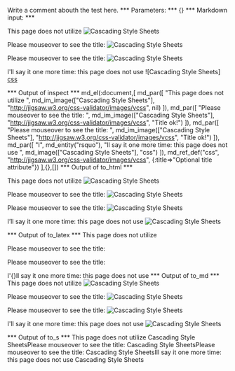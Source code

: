 Write a comment abouth the test here.
*** Parameters: ***
{}
*** Markdown input: ***

This page does not utilize ![Cascading Style Sheets](http://jigsaw.w3.org/css-validator/images/vcss)


Please mouseover to see the title: ![Cascading Style Sheets](http://jigsaw.w3.org/css-validator/images/vcss "Title ok!")

Please mouseover to see the title: ![Cascading Style Sheets](http://jigsaw.w3.org/css-validator/images/vcss 'Title ok!')


I'll say it one more time: this page does not use ![Cascading Style Sheets] [css]

[css]: http://jigsaw.w3.org/css-validator/images/vcss "Optional title attribute"

*** Output of inspect ***
md_el(:document,[
	md_par([
		"This page does not utilize ",
		md_im_image(["Cascading Style Sheets"], "http://jigsaw.w3.org/css-validator/images/vcss", nil)
	]),
	md_par([
		"Please mouseover to see the title: ",
		md_im_image(["Cascading Style Sheets"], "http://jigsaw.w3.org/css-validator/images/vcss", "Title ok!")
	]),
	md_par([
		"Please mouseover to see the title: ",
		md_im_image(["Cascading Style Sheets"], "http://jigsaw.w3.org/css-validator/images/vcss", "Title ok!")
	]),
	md_par([
		"I",
		md_entity("rsquo"),
		"ll say it one more time: this page does not use ",
		md_image(["Cascading Style Sheets"], "css")
	]),
	md_ref_def("css", "http://jigsaw.w3.org/css-validator/images/vcss", {:title=>"Optional title attribute"})
],{},[])
*** Output of to_html ***
<p>This page does not utilize <img src="http://jigsaw.w3.org/css-validator/images/vcss" alt="Cascading Style Sheets" /></p>

<p>Please mouseover to see the title: <img src="http://jigsaw.w3.org/css-validator/images/vcss" alt="Cascading Style Sheets" title="Title ok!" /></p>

<p>Please mouseover to see the title: <img src="http://jigsaw.w3.org/css-validator/images/vcss" alt="Cascading Style Sheets" title="Title ok!" /></p>

<p>I’ll say it one more time: this page does not use <img src="http://jigsaw.w3.org/css-validator/images/vcss" alt="Cascading Style Sheets" title="Optional title attribute" /></p>

*** Output of to_latex ***
This page does not utilize 

Please mouseover to see the title: 

Please mouseover to see the title: 

I'{}ll say it one more time: this page does not use 
*** Output of to_md ***
This page does not utilize
![Cascading Style Sheets](http://jigsaw.w3.org/css-validator/images/vcss)

Please mouseover to see the title:
![Cascading Style Sheets](http://jigsaw.w3.org/css-validator/images/vcss "Title ok!")

Please mouseover to see the title:
![Cascading Style Sheets](http://jigsaw.w3.org/css-validator/images/vcss "Title ok!")

I'll say it one more time: this
page does not use
![Cascading Style Sheets][css]

[css]: http://jigsaw.w3.org/css-validator/images/vcss "Optional title attribute"
*** Output of to_s ***
This page does not utilize Cascading Style SheetsPlease mouseover to see the title: Cascading Style SheetsPlease mouseover to see the title: Cascading Style SheetsIll say it one more time: this page does not use Cascading Style Sheets
